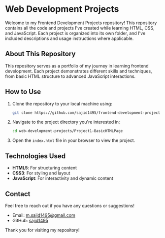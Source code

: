 # Web Development Projects

Welcome to my Frontend Development Projects repository! This repository contains all the code and projects I've created while learning HTML, CSS, and JavaScript. Each project is organized into its own folder, and I've included descriptions and usage instructions where applicable.

## About This Repository

This repository serves as a portfolio of my journey in learning frontend development. Each project demonstrates different skills and techniques, from basic HTML structure to advanced JavaScript interactions.

## How to Use

1. Clone the repository to your local machine using:
    ```sh
    git clone https://github.com/sajid1495/frontend-development-projects.git
    ```
2. Navigate to the project directory you're interested in:
    ```sh
    cd web-development-projects/Project1-BasicHTMLPage
    ```
3. Open the `index.html` file in your browser to view the project.

## Technologies Used

- **HTML5**: For structuring content
- **CSS3**: For styling and layout
- **JavaScript**: For interactivity and dynamic content

## Contact

Feel free to reach out if you have any questions or suggestions!

- Email: m.sajid1495@gmail.com
- GitHub: [sajid1495](https://github.com/sajid1495)

Thank you for visiting my repository!
